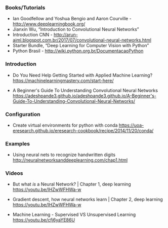 
### Books/Tutorials
* Ian Goodfellow and Yoshua Bengio and Aaron Courville - http://www.deeplearningbook.org/
* Jianxin Wu, “Introduction to Convolutional Neural Networks”
* Introduction CNN - http://arun-aiml.blogspot.com.br/2017/07/convolutional-neural-networks.html
* Starter Bundle, “Deep Learning for Computer Vision with Python”
* Python Brasil - http://wiki.python.org.br/DocumentacaoPython


### Introduction
* Do You Need Help Getting Started with Applied Machine Learning?
https://machinelearningmastery.com/start-here/

* A Beginner's Guide To Understanding Convolutional Neural Networks
https://adeshpande3.github.io/adeshpande3.github.io/A-Beginner's-Guide-To-Understanding-Convolutional-Neural-Networks/

### Configuration
* Create virtual environments for python with conda
https://uoa-eresearch.github.io/eresearch-cookbook/recipe/2014/11/20/conda/

### Examples
* Using neural nets to recognize handwritten digits
http://neuralnetworksanddeeplearning.com/chap1.html

### Videos
* But what *is* a Neural Network? | Chapter 1, deep learning
https://youtu.be/IHZwWFHWa-w

* Gradient descent, how neural networks learn | Chapter 2, deep learning
https://youtu.be/IHZwWFHWa-w

* Machine Learning - Supervised VS Unsupervised Learning
https://youtu.be/cfj6yaYE86U
